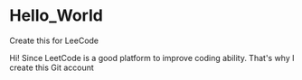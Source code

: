 # Hello_World
Create this for LeeCode

Hi! Since LeetCode is a good platform to improve coding ability.
That's why I create this Git account 
